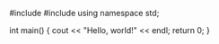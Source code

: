 
#include <iostream>
#include <cstdlib> 
using namespace std;

int main() 
{ 
    cout << "Hello, world!" << endl;
    return 0; 
}